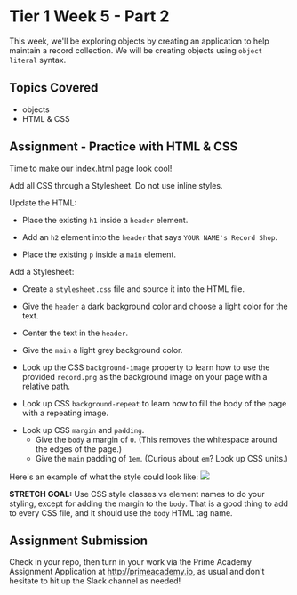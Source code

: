 # Tier 1 Week 5 - Part 2

This week, we'll be exploring objects by creating an application to help maintain a record collection. We will be creating objects using `object literal` syntax.

## Topics Covered

- objects
- HTML & CSS

## Assignment - Practice with HTML & CSS

Time to make our index.html page look cool!

Add all CSS through a Stylesheet. Do not use inline styles.

Update the HTML:

- Place the existing `h1` inside a `header` element. 
<!--done-->
- Add an `h2` element into the `header` that says `YOUR NAME's Record Shop`.
<!--done-->
- Place the existing `p` inside a `main` element.
<!--done-->
<!--done-->
Add a Stylesheet:

- Create a `stylesheet.css` file and source it into the HTML file.
<!--done-->
- Give the `header` a dark background color and choose a light  color for the text.<!--done-->
<!--done-->
- Center the text in the `header`.
<!--done-->
- Give the `main` a light grey background color.
<!--done-->
- Look up the CSS `background-image` property to learn how to use the provided `record.png` as the background image on your page with a relative path.
<!--done-->
- Look up CSS `background-repeat` to learn how to fill the body of the page with a repeating image.
<!--done-->
- Look up CSS `margin` and `padding`.  
  - Give the `body` a margin of `0`. (This removes the whitespace around the edges of the page.) 
  <!--done-->
  - Give the `main` padding of `1em`. (Curious about `em`? Look up CSS units.)
  <!--done-->
Here's an example of what the style could look like:
<img src="./example.png">

__STRETCH GOAL:__ Use CSS style classes vs element names to do your styling, except for adding the margin to the `body`. That is a good thing to add to every CSS file, and it should use the `body` HTML tag name.

## Assignment Submission
Check in your repo, then turn in your work via the Prime Academy Assignment Application at http://primeacademy.io, as usual and don't hesitate to hit up the Slack channel as needed!